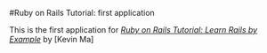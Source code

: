 #Ruby on Rails Tutorial: first application

This is the first application for 
[*Ruby on Rails Tutorial: Learn Rails by Example*](http://railstutorial.org/)
by [Kevin Ma]